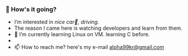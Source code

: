 <h3>👋 How's it going?</h3>

- I’m interested in <i>nice car🚗, driving.</i>
- The reason I came here is watching developers and learn from them.
- 🌱 I’m currently learning Linux on VM. learning C before.
- <!--(add HTML5, CSS, JS, WebFrontEnd, shield.io design)-->
- 📫 How to reach me? here's my e-mail <a href="#" style='underline overline #FF3028'>alpha99kr@gmail.com</a>

<!---
JinPajama/JinPajama is a ✨ special ✨ repository because its `README.md` (this file) appears on your GitHub profile.
You can click the Preview link to take a look at your changes.
--->

